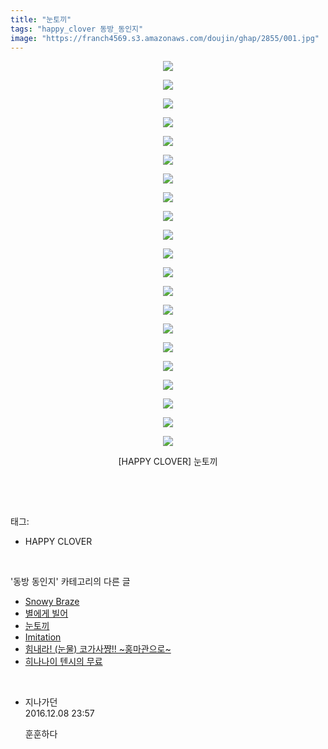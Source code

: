 ```yaml
---
title: "눈토끼"
tags: "happy_clover 동방_동인지"
image: "https://franch4569.s3.amazonaws.com/doujin/ghap/2855/001.jpg"
---
```

<div class="article">
<p style="text-align: center; clear: none; float: none;"><img src="{{ site.imgserver2 }}/ghap/2855/001.jpg"/></p>
<p style="text-align: center; clear: none; float: none;"><img src="{{ site.imgserver2 }}/ghap/2855/002.jpg"/></p>
<p style="text-align: center; clear: none; float: none;"><img src="{{ site.imgserver2 }}/ghap/2855/003.jpg"/></p>
<p style="text-align: center; clear: none; float: none;"><img src="{{ site.imgserver2 }}/ghap/2855/004.jpg"/></p>
<p style="text-align: center; clear: none; float: none;"><img src="{{ site.imgserver2 }}/ghap/2855/005.jpg"/></p>
<p style="text-align: center; clear: none; float: none;"><img src="{{ site.imgserver2 }}/ghap/2855/006.jpg"/></p>
<p style="text-align: center; clear: none; float: none;"><img src="{{ site.imgserver2 }}/ghap/2855/007.jpg"/></p>
<p style="text-align: center; clear: none; float: none;"><img src="{{ site.imgserver2 }}/ghap/2855/008.jpg"/></p>
<p style="text-align: center; clear: none; float: none;"><img src="{{ site.imgserver2 }}/ghap/2855/009.jpg"/></p>
<p style="text-align: center; clear: none; float: none;"><img src="{{ site.imgserver2 }}/ghap/2855/010.jpg"/></p>
<p style="text-align: center; clear: none; float: none;"><img src="{{ site.imgserver2 }}/ghap/2855/011.jpg"/></p>
<p style="text-align: center; clear: none; float: none;"><img src="{{ site.imgserver2 }}/ghap/2855/012.jpg"/></p>
<p style="text-align: center; clear: none; float: none;"><img src="{{ site.imgserver2 }}/ghap/2855/013.jpg"/></p>
<p style="text-align: center; clear: none; float: none;"><img src="{{ site.imgserver2 }}/ghap/2855/014.jpg"/></p>
<p style="text-align: center; clear: none; float: none;"><img src="{{ site.imgserver2 }}/ghap/2855/015.jpg"/></p>
<p style="text-align: center; clear: none; float: none;"><img src="{{ site.imgserver2 }}/ghap/2855/016.jpg"/></p>
<p style="text-align: center; clear: none; float: none;"><img src="{{ site.imgserver2 }}/ghap/2855/017.jpg"/></p>
<p style="text-align: center; clear: none; float: none;"><img src="{{ site.imgserver2 }}/ghap/2855/018.jpg"/></p>
<p style="text-align: center; clear: none; float: none;"><img src="{{ site.imgserver2 }}/ghap/2855/019.jpg"/></p>
<p style="text-align: center; clear: none; float: none;"><img src="{{ site.imgserver2 }}/ghap/2855/020.jpg"/></p>
<p style="text-align: center; clear: none; float: none;"><img src="{{ site.imgserver2 }}/ghap/2855/021.jpg"/></p>
<p style="text-align: center; clear: none; float: none;">[HAPPY CLOVER] 눈토끼</p>
<p><br/></p>
</div><br/>
<div class="tagTrail">
<p>태그: </p>
<ul>
<li>HAPPY CLOVER</li>
</ul>
</div><br/>
<div class="another">
<p>'동방 동인지' 카테고리의 다른 글</p>
<ul>
<li><a href="/ghap_2857">Snowy Braze</a></li>
<li><a href="/ghap_2856">별에게 빌어</a></li>
<li><a href="/ghap_2855">눈토끼</a></li>
<li><a href="/ghap_2854">Imitation</a></li>
<li><a href="/ghap_2853">힘내라! (눈물) 코가사쨩!! ~홍마관으로~</a></li>
<li><a href="/ghap_2852">히나나이 텐시의 무료</a></li>
</ul>
</div><br/>
<div class="cb_module cb_fluid">
<div class="cb_wrt cb_profile">
<div class="comment">
<ul>
<li class="cb_thumb_off" id="comment14865530">
<div class="cb_comment_area">
<div class="cb_info_area">
<div class="cb_section">
<span class="cb_nick_name">지나가던</span>
</div>
<div class="cb_section">
<span class="cb_date">2016.12.08 23:57 </span>
</div>
</div>
<div class="cb_dsc_comment">
<p class="cb_dsc">
											훈훈하다
										</p>
</div>
</div></li>
</ul>
</div>
</div><!-- commentList close -->
</div><br/>
